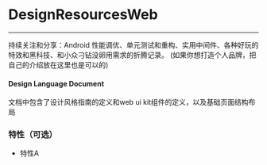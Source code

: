 # DesignResourcesWeb
-------------

  
  持续关注和分享：Android 性能调优、单元测试和重构、实用中间件、各种好玩的特效和黑科技、和小众刁钻没卵用需求的折腾记录。
 (如果你想打造个人品牌，把自己的介绍放在这里也是可以的)


#### Design Language Document
文档中包含了设计风格指南的定义和web ui kit组件的定义，以及基础页面结构布局

### 特性（可选）
- 特性A



